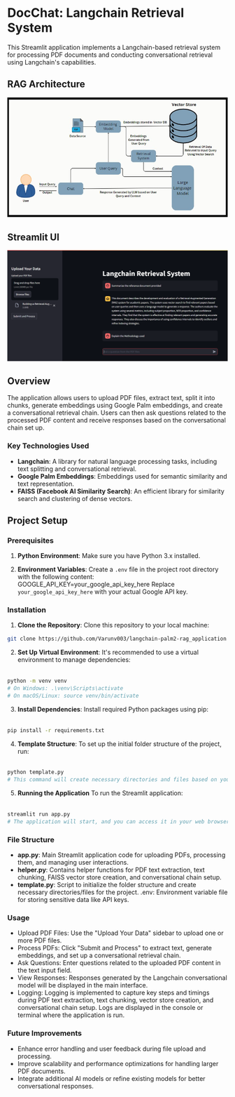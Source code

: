 # DocChat: Langchain Retrieval System

This Streamlit application implements a Langchain-based retrieval system for processing PDF documents and conducting conversational retrieval using Langchain's capabilities.

## RAG Architecture
![RAG Streamlit APP](Rag_Architecture.jpg)

## Streamlit UI
![LangChain Retrieval Generation](readme_img_1.png)


## Overview

The application allows users to upload PDF files, extract text, split it into chunks, generate embeddings using Google Palm embeddings, and create a conversational retrieval chain. Users can then ask questions related to the processed PDF content and receive responses based on the conversational chain set up.

### Key Technologies Used

- **Langchain**: A library for natural language processing tasks, including text splitting and conversational retrieval.
- **Google Palm Embeddings**: Embeddings used for semantic similarity and text representation.
- **FAISS (Facebook AI Similarity Search)**: An efficient library for similarity search and clustering of dense vectors.

## Project Setup

### Prerequisites

1. **Python Environment**: Make sure you have Python 3.x installed.
   
2. **Environment Variables**: Create a `.env` file in the project root directory with the following content:
     GOOGLE_API_KEY=your_google_api_key_here
     Replace `your_google_api_key_here` with your actual Google API key.

### Installation

1. **Clone the Repository**: Clone this repository to your local machine:
```bash
git clone https://github.com/Varunv003/langchain-palm2-rag_application
```
2. **Set Up Virtual Environment**: It's recommended to use a virtual environment to manage dependencies:

```bash

python -m venv venv
# On Windows: .\venv\Scripts\activate
# On macOS/Linux: source venv/bin/activate
```
3. **Install Dependencies**: Install required Python packages using pip:

```bash

pip install -r requirements.txt
```
4. **Template Structure**: To set up the initial folder structure of the project, run:

```bash

python template.py
# This command will create necessary directories and files based on your project needs.
```

5. **Running the Application**
To run the Streamlit application:

```bash

streamlit run app.py
# The application will start, and you can access it in your web browser at http://localhost:8501.
```

### File Structure
- **app.py**: Main Streamlit application code for uploading PDFs, processing them, and managing user interactions.
- **helper.py**: Contains helper functions for PDF text extraction, text chunking, FAISS vector store creation, and conversational chain setup.
- **template.py**: Script to initialize the folder structure and create necessary directories/files for the project.
.env: Environment variable file for storing sensitive data like API keys.
### Usage
- Upload PDF Files: Use the "Upload Your Data" sidebar to upload one or more PDF files.
- Process PDFs: Click "Submit and Process" to extract text, generate embeddings, and set up a conversational retrieval chain.
- Ask Questions: Enter questions related to the uploaded PDF content in the text input field.
- View Responses: Responses generated by the Langchain conversational model will be displayed in the main interface.
- Logging: Logging is implemented to capture key steps and timings during PDF text extraction, text chunking, vector store creation, and conversational chain setup. Logs are displayed in the console or terminal where the application is run.

### Future Improvements
- Enhance error handling and user feedback during file upload and processing.
- Improve scalability and performance optimizations for handling larger PDF documents.
- Integrate additional AI models or refine existing models for better conversational responses.